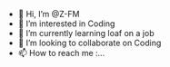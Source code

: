 - 👋 Hi, I’m @Z-FM
- 👀 I’m interested in Coding
- 🌱 I’m currently learning loaf on a job
- 💞️ I’m looking to collaborate on Coding
- 📫 How to reach me :...

<!---
Z-FM/Z-FM is a ✨ special ✨ repository because its `README.md` (this file) appears on your GitHub profile.
You can click the Preview link to take a look at your changes.
--->
